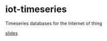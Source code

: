 # iot-timeseries
Timeseries databases for the Internet of thing

[slides](https://rawgit.com/francescou/iot-timeseries/master/slides.html)

